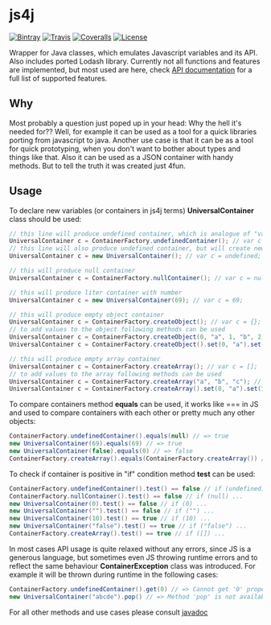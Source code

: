 # js4j

[![Bintray](https://img.shields.io/bintray/v/jshaptic/maven/js4j.svg?style=flat-square)](https://bintray.com/jshaptic/maven/js4j/_latestVersion)
[![Travis](https://img.shields.io/travis/jshaptic/js4j.svg?style=flat-square)](https://travis-ci.org/jshaptic/js4j)
[![Coveralls](https://img.shields.io/coveralls/jshaptic/js4j.svg?style=flat-square)](https://coveralls.io/github/jshaptic/js4j)
[![License](https://img.shields.io/github/license/jshaptic/js4j.svg?style=flat-square)](https://opensource.org/licenses/MIT)

Wrapper for Java classes, which emulates Javascript variables and its API. Also includes ported Lodash library.
Currently not all functions and features are implemented, but most used are here, check [API documentation](https://www.javadoc.io/doc/com.github.jshaptic/js4j)
for a full list of supported features.

## Why

Most probably a question just poped up in your head: Why the hell it's needed for?? Well, for example it can be used as a tool for a quick libraries porting from javascript to java.
Another use case is that it can be as a tool for quick prototyping, when you don't want to bother about types and things like that. Also it can be used as a JSON container
with handy methods. But to tell the truth it was created just 4fun.

## Usage

To declare new variables (or containers in js4j terms) **UniversalContainer** class should be used:
```java
// this line will produce undefined container, which is analogue of "var c = undefined;" in javascript;
UniversalContainer c = ContainerFactory.undefinedContainer(); // var c = undefined;
// this line will also produce undefined container, but will create new instance of it, which is not good, so it's better to use above aproach
UniversalContainer c = new UniversalContainer(); // var c = undefined;

// this will produce null container
UniversalContainer c = ContainerFactory.nullContainer(); // var c = null;

// this will produce liter container with number
UniversalContainer c = new UniversalContainer(69); // var c = 69;

// this will produce empty object container
UniversalContainer c = ContainerFactory.createObject(); // var c = {};
// to add values to the object following methods can be used
UniversalContainer c = ContainerFactory.createObject(0, "a", 1, "b", 2, "c"); // var c = {0: "a", 1: "b", 2: "c"};
UniversalContainer c = ContainerFactory.createObject().set(0, "a").set(1, "b").set(2, "c"); // var c = {}; c[0] = "a"; c[1] = "b"; c[2] = "c"

// this will produce empty array container
UniversalContainer c = ContainerFactory.createArray(); // var c = [];
// to add values to the array following methods can be used
UniversalContainer c = ContainerFactory.createArray("a", "b", "c"); // var c = ["a", "b", "c"];
UniversalContainer c = ContainerFactory.createArray().set(0, "a").set(1, "b").set(2, "c"); // var c = []; c[0] = "a"; c[1] = "b"; c[2] = "c"
```

To compare containers method **equals** can be used, it works like === in JS and used to compare containers with each other
or pretty much any other objects:
```java
ContainerFactory.undefinedContainer().equals(null) // => true
new UniversalContainer(69).equals(69) // => true
new UniversalContainer(false).equals(0) // => false
ContainerFactory.createArray().equals(ContainerFactory.createArray()) // => false
```

To check if container is positive in "if" condition method **test** can be used:
```java
ContainerFactory.undefinedContainer().test() == false // if (undefined) ...
ContainerFactory.nullContainer().test() == false // if (null) ...
new UniversalContainer(0).test() == false // if (0) ...
new UniversalContainer("").test() == false // if ("") ...
new UniversalContainer(10).test() == true // if (10) ...
new UniversalContainer("false").test() == true // if ("false") ...
ContainerFactory.createArray().test() == true // if ([]) ...
```

In most cases API usage is quite relaxed without any errors, since JS is a generous language, but sometimes even JS throwing runtime errors
and to reflect the same behaviour **ContainerException** class was introduced. For example it will be thrown during runtime in the following cases:
```java
ContainerFactory.undefinedContainer().get(0) // => Cannot get '0' property from Undefined container
new UniversalContainer("abcde").pop() // => Method 'pop' is not available for String container
```

For all other methods and use cases please consult [javadoc](https://www.javadoc.io/doc/com.github.jshaptic/js4j)